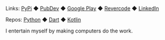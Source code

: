 Links: [PyPi](https://pypi.org/user/rtmigo/) ◆ [PubDev](https://pub.dev/publishers/revercode.com/packages) ◆ [Google Play](https://play.google.com/store/apps/developer?id=Revercode) ◆ [Revercode](https://revercode.com/) ◆ [LinkedIn](https://www.linkedin.com/in/artg/)

Repos: [Python](https://github.com/rtmigo?tab=repositories&q=&type=source&language=python) ◆ [Dart](https://github.com/rtmigo?tab=repositories&q=&type=source&language=dart) ◆ [Kotlin](https://github.com/rtmigo?tab=repositories&q=&type=source&language=kotlin)

I entertain myself by making computers do the work.

